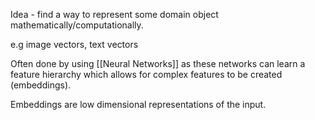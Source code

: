 Idea - find a way to represent some domain object mathematically/computationally. 

e.g image vectors, text vectors

Often done by using [[Neural Networks]] as these networks can learn a feature hierarchy which allows for complex features to be created (embeddings).

Embeddings are low dimensional representations of the input.